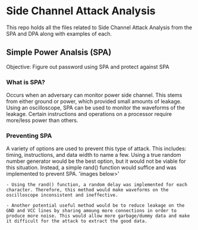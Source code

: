 # Side Channel Attack Analysis
This repo holds all the files related to Side Channel Attack Analysis from the SPA and DPA along with examples of each.

## Simple Power Analsis (SPA)
Objective: Figure out password using SPA and protect against SPA

### What is SPA? 
Occurs when an adversary can monitor power side channel. This stems from either ground or power, which provided small amounts of leakage. Using an oscilloscope, SPA can be used to monitor the waveforms of the leakage. Certain instructions and operations on a processor require more/less power than others.

### Preventing SPA
A variety of options are used to prevent this type of attack. This includes: timing, instructions, and data width to name a few. Using a true random number generator would be the best option, but it would not be viable for this situation. Instead, a simple rand() function would suffice and was implemented to prevent SPA. 'images below>'

    - Using the rand() function, a random delay was implemented for each character. Therefore, this method would make waveforms on the oscilloscope inconsistent and ineffective.  

    - Another potential useful method would be to reduce leakage on the GND and VCC lines by sharing amoung more connections in order to produce more noise. This would allow more garbage/dummy data and make it difficult for the attack to extract the good data.





